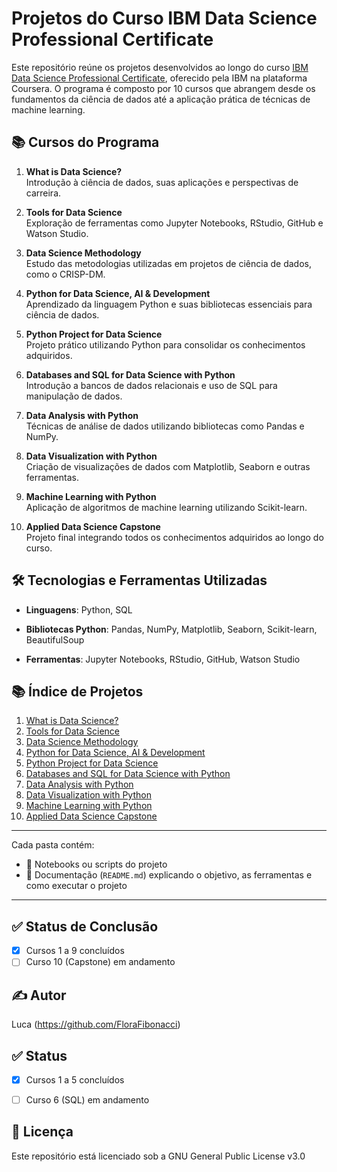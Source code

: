 # Projetos do Curso IBM Data Science Professional Certificate

Este repositório reúne os projetos desenvolvidos ao longo do curso [IBM Data Science Professional Certificate](https://www.coursera.org/professional-certificates/ibm-data-science), oferecido pela IBM na plataforma Coursera. O programa é composto por 10 cursos que abrangem desde os fundamentos da ciência de dados até a aplicação prática de técnicas de machine learning.

## 📚 Cursos do Programa

1. **What is Data Science?**  
    Introdução à ciência de dados, suas aplicações e perspectivas de carreira.
    
2. **Tools for Data Science**  
    Exploração de ferramentas como Jupyter Notebooks, RStudio, GitHub e Watson Studio.
    
3. **Data Science Methodology**  
    Estudo das metodologias utilizadas em projetos de ciência de dados, como o CRISP-DM.
    
4. **Python for Data Science, AI & Development**  
    Aprendizado da linguagem Python e suas bibliotecas essenciais para ciência de dados.
    
5. **Python Project for Data Science**  
    Projeto prático utilizando Python para consolidar os conhecimentos adquiridos.
    
6. **Databases and SQL for Data Science with Python**  
    Introdução a bancos de dados relacionais e uso de SQL para manipulação de dados.
    
7. **Data Analysis with Python**  
    Técnicas de análise de dados utilizando bibliotecas como Pandas e NumPy.
    
8. **Data Visualization with Python**  
    Criação de visualizações de dados com Matplotlib, Seaborn e outras ferramentas.
    
9. **Machine Learning with Python**  
    Aplicação de algoritmos de machine learning utilizando Scikit-learn.
    
10. **Applied Data Science Capstone**  
    Projeto final integrando todos os conhecimentos adquiridos ao longo do curso.
    

## 🛠️ Tecnologias e Ferramentas Utilizadas

- **Linguagens**: Python, SQL
    
- **Bibliotecas Python**: Pandas, NumPy, Matplotlib, Seaborn, Scikit-learn, BeautifulSoup
    
- **Ferramentas**: Jupyter Notebooks, RStudio, GitHub, Watson Studio
    

## 📚 Índice de Projetos

1. [What is Data Science?](./curso-1-what-is-data-science/README.md)
2. [Tools for Data Science](./curso-2-tools-for-data-science/README.md)
3. [Data Science Methodology](./curso-3-data-science-methodology/README.md)
4. [Python for Data Science, AI & Development](./curso-4-python-for-data-science/README.md)
5. [Python Project for Data Science](./curso-5-python-project/README.md)
6. [Databases and SQL for Data Science with Python](./curso-6-sql-for-data-science/README.md)
7. [Data Analysis with Python](./curso-7-data-analysis-with-python/README.md)
8. [Data Visualization with Python](./curso-8-data-visualization/README.md)
9. [Machine Learning with Python](./curso-9-machine-learning/README.md)
10. [Applied Data Science Capstone](./curso-10-capstone/README.md)

---

Cada pasta contém:
- 📄 Notebooks ou scripts do projeto
- 📑 Documentação (`README.md`) explicando o objetivo, as ferramentas e como executar o projeto

---

## ✅ Status de Conclusão

- [x] Cursos 1 a 9 concluídos
- [ ] Curso 10 (Capstone) em andamento

## ✍️ Autor

Luca (https://github.com/FloraFibonacci)



## ✅ Status

-  [X] Cursos 1 a 5 concluídos
    
-  [ ] Curso 6 (SQL) em andamento
    

## 📄 Licença

Este repositório está licenciado sob a GNU General Public License v3.0
